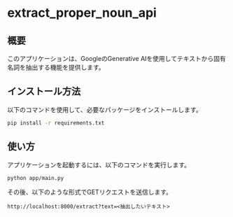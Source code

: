 # extract_proper_noun_api

## 概要

このアプリケーションは、GoogleのGenerative AIを使用してテキストから固有名詞を抽出する機能を提供します。

## インストール方法

以下のコマンドを使用して、必要なパッケージをインストールします。

```bash
pip install -r requirements.txt
```

## 使い方

アプリケーションを起動するには、以下のコマンドを実行します。
```
python app/main.py
```

その後、以下のような形式でGETリクエストを送信します。
```
http://localhost:8000/extract?text=<抽出したいテキスト>
```
